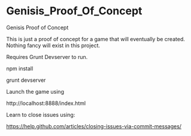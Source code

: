 Genisis_Proof_Of_Concept
========================

Genisis Proof of Concept


This is just a proof of concept for a game that will eventually be created. Nothing fancy will exist in this project.


Requires Grunt Devserver to run.

npm install


grunt devserver



Launch the game using


http://localhost:8888/index.html

Learn to close issues using:

https://help.github.com/articles/closing-issues-via-commit-messages/